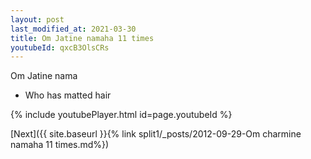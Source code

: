 ```yaml
---
layout: post
last_modified_at: 2021-03-30
title: Om Jatine namaha 11 times
youtubeId: qxcB3OlsCRs
---
```

 
 
Om Jatine nama 
 
 -  Who has matted hair 
 
  
 
  
 
 
 
 
 
 


{% include youtubePlayer.html id=page.youtubeId %}
 
[Next]({{ site.baseurl }}{% link  split1/_posts/2012-09-29-Om charmine namaha 11 times.md%})
 
